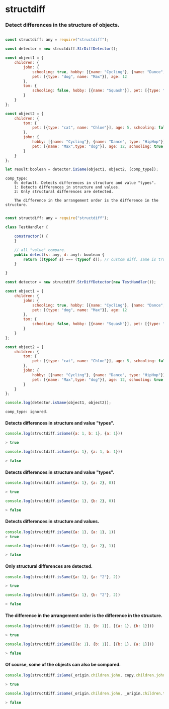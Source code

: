 # structdiff

### Detect differences in the structure of objects.

```js

const structdiff: any = require("structdiff");

const detector = new structdiff.StrDiffDetector();

const object1 = {
	children: {
		john: {
			schooling: true, hobby: [{name: "Cycling"}, {name: "Dance", type: "HipHop"}],
			pet: [{type: "dog", name: "Max"}], age: 12
		},
		tom: {
			schooling: false, hobby: [{name: "Squash"}], pet: [{type: "cat", name: "Chloe"}], age: 5
		}
	}
};

const object2 = {
	children: {
		tom: {
			pet: [{type: "cat", name: "Chloe"}], age: 5, schooling: false, hobby: [{name: "Squash"}]
		},
		john: {
			hobby: [{name: "Cycling"}, {name: "Dance", type: "HipHop"}],
			pet: [{name: "Max",type: "dog"}], age: 12, schooling: true
		}
	}
};

let result:boolean = detector.isSame(object1, object2, [comp_type]);
```
```
comp_type: 
    0: default. Detects differences in structure and value "types".
    1: Detects differences in structure and values.
    2: Only structural differences are detected.
    
    The difference in the arrangement order is the difference in the structure.

```

```js

const structdiff: any = require("structdiff");

class TestHandler {

	constructor() {
	}

	// all "value" compare.
	public detect(s: any, d: any): boolean {
		return ((typeof s) === (typeof d)); // custom diff. same is true.
	}

}

const detector = new structdiff.StrDiffDetector(new TestHandler());

const object1 = {
	children: {
		john: {
			schooling: true, hobby: [{name: "Cycling"}, {name: "Dance", type: "HipHop"}],
			pet: [{type: "dog", name: "Max"}], age: 12
		},
		tom: {
			schooling: false, hobby: [{name: "Squash"}], pet: [{type: "cat", name: "Chloe"}], age: 5
		}
	}
};

const object2 = {
	children: {
		tom: {
			pet: [{type: "cat", name: "Chloe"}], age: 5, schooling: false, hobby: [{name: "Squash"}]
		},
		john: {
			hobby: [{name: "Cycling"}, {name: "Dance", type: "HipHop"}],
			pet: [{name: "Max",type: "dog"}], age: 12, schooling: true
		}
	}
};

console.log(detector.isSame(object1, object2));

```
```
comp_type: ignored.
```


#### Detects differences in structure and value "types".

```js
console.log(structdiff.isSame({a: 1, b: 1}, {a: 1}))

> true

console.log(structdiff.isSame({a: 1}, {a: 1, b: 1}))

> false
```

#### Detects differences in structure and value "types".

```js
console.log(structdiff.isSame({a: 1}, {a: 2}, 0))

> true

console.log(structdiff.isSame({a: 1}, {b: 2}, 0))

> false
```

#### Detects differences in structure and values.

```js
console.log(structdiff.isSame({a: 1}, {a: 1}, 1))
> true

console.log(structdiff.isSame({a: 1}, {a: 2}, 1))

> false
```

#### Only structural differences are detected.

```js
console.log(structdiff.isSame({a: 1}, {a: "2"}, 2))

> true

console.log(structdiff.isSame({a: 1}, {b: "2"}, 2))

> false
```

#### The difference in the arrangement order is the difference in the structure.

```js
console.log(structdiff.isSame([{a: 1}, {b: 1}], [{a: 1}, {b: 1}]))

> true

console.log(structdiff.isSame([{a: 1}, {b: 1}], [{b: 1}, {a: 1}]))

> false
```
#### Of course, some of the objects can also be compared.

```js
console.log(structdiff.isSame(_origin.children.john, copy.children.john))

> true

console.log(structdiff.isSame(_origin.children.john, _origin.children.tom))

> false
```
